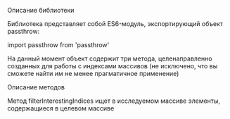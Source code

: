 Описание библиотеки

Библиотека представляет собой ES6-модуль, экспортирующий объект passthrow:

import passthrow from 'passthrow'

На данный момент объект содержит три метода, целенаправленно созданных для работы с индексами массивов (не исключено, что вы сможете найти им не менее прагматичное применение)

Описание методов

Метод filterInterestingIndices ищет в исследуемом массиве элементы, содержащиеся в целевом массиве 
